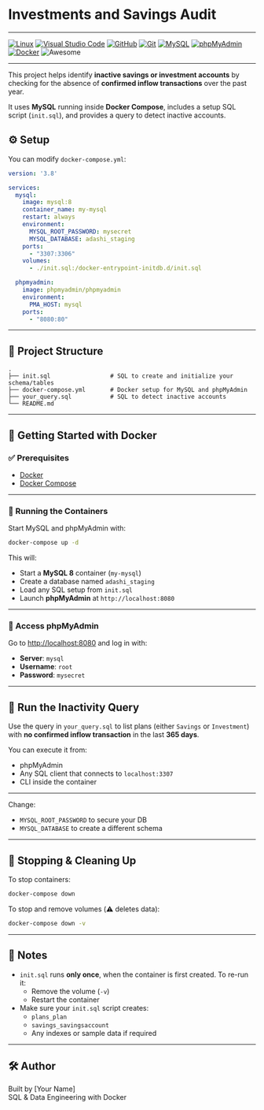 #  Investments and Savings Audit
---

[![Linux](https://img.shields.io/badge/Linux-FCC624?logo=linux&logoColor=black)](#)
[![Visual Studio Code](https://img.shields.io/badge/Visual%20Studio%20Code-0078d7.svg?logo=visual-studio-code&logoColor=white)](#)
[![GitHub](https://img.shields.io/badge/GitHub-%23121011.svg?logo=github&logoColor=white)](#)
[![Git](https://img.shields.io/badge/Git-F05032?logo=git&logoColor=white)](#)
[![MySQL](https://img.shields.io/badge/MySQL-4479A1?logo=mysql&logoColor=white)](#)
[![phpMyAdmin](https://img.shields.io/badge/phpMyAdmin-6C78AF?logo=phpmyadmin&logoColor=white)](#)
[![Docker](https://img.shields.io/badge/Docker-2496ED?logo=docker&logoColor=white)](#)
![Awesome](https://img.shields.io/badge/Awesome-ffd700?logo=awesome&logoColor=black)

---

This project helps identify **inactive savings or investment accounts** by checking for the absence of **confirmed inflow transactions** over the past year.

It uses **MySQL** running inside **Docker Compose**, includes a setup SQL script (`init.sql`), and provides a query to detect inactive accounts.

## ⚙️ Setup

You can modify `docker-compose.yml`:

```yaml
version: '3.8'

services:
  mysql:
    image: mysql:8
    container_name: my-mysql
    restart: always
    environment:
      MYSQL_ROOT_PASSWORD: mysecret
      MYSQL_DATABASE: adashi_staging
    ports:
      - "3307:3306"
    volumes:
      - ./init.sql:/docker-entrypoint-initdb.d/init.sql

  phpmyadmin:
    image: phpmyadmin/phpmyadmin
    environment:
      PMA_HOST: mysql
    ports:
      - "8080:80"
```


---

## 📁 Project Structure

```
.
├── init.sql                 # SQL to create and initialize your schema/tables
├── docker-compose.yml       # Docker setup for MySQL and phpMyAdmin
├── your_query.sql           # SQL to detect inactive accounts
└── README.md
```

---

## 🐳 Getting Started with Docker

### ✅ Prerequisites

- [Docker](https://www.docker.com/)
- [Docker Compose](https://docs.docker.com/compose/)

---

### 🚀 Running the Containers

Start MySQL and phpMyAdmin with:

```bash
docker-compose up -d
```

This will:

- Start a **MySQL 8** container (`my-mysql`)
- Create a database named `adashi_staging`
- Load any SQL setup from `init.sql`
- Launch **phpMyAdmin** at `http://localhost:8080`

---

### 🔐 Access phpMyAdmin

Go to [http://localhost:8080](http://localhost:8080) and log in with:

- **Server**: `mysql`
- **Username**: `root`
- **Password**: `mysecret`

---

## 🧪 Run the Inactivity Query

Use the query in `your_query.sql` to list plans (either `Savings` or `Investment`) with **no confirmed inflow transaction** in the last **365 days**.

You can execute it from:

- phpMyAdmin
- Any SQL client that connects to `localhost:3307`
- CLI inside the container

---


Change:

- `MYSQL_ROOT_PASSWORD` to secure your DB
- `MYSQL_DATABASE` to create a different schema

---

## 🧹 Stopping & Cleaning Up

To stop containers:

```bash
docker-compose down
```

To stop and remove volumes (⚠️ deletes data):

```bash
docker-compose down -v
```

---

## 📝 Notes

- `init.sql` runs **only once**, when the container is first created. To re-run it:
  - Remove the volume (`-v`)
  - Restart the container
- Make sure your `init.sql` script creates:
  - `plans_plan`
  - `savings_savingsaccount`
  - Any indexes or sample data if required

---

## 🛠️ Author

Built by [Your Name]  
SQL & Data Engineering with Docker

